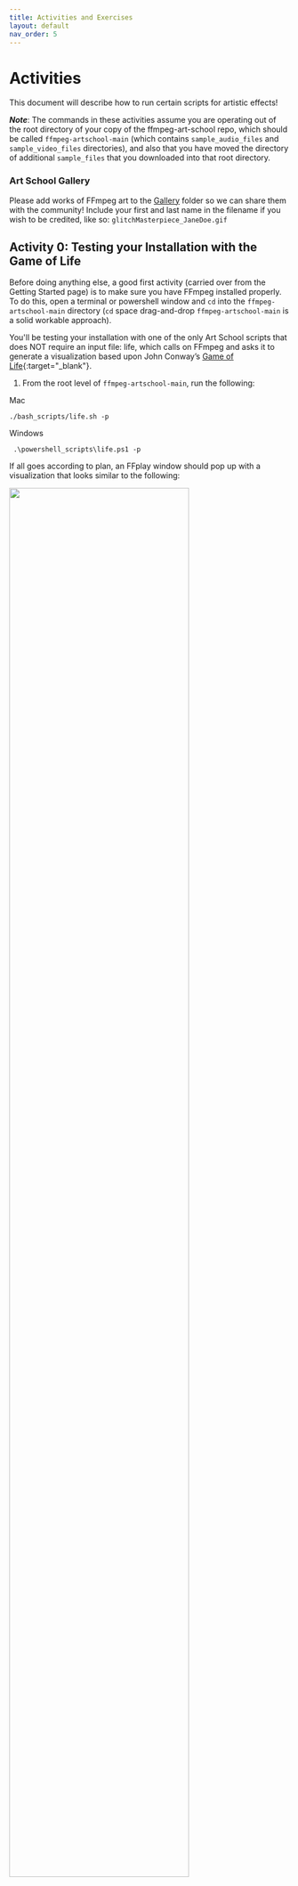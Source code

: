 ```yaml
---
title: Activities and Exercises
layout: default
nav_order: 5
---
```


# Activities

This document will describe how to run certain scripts for artistic effects!

***Note***: The commands in these activities assume you are operating out of the root directory of your copy of the ffmpeg-art-school repo, which should be called `ffmpeg-artschool-main` (which contains `sample_audio_files` and `sample_video_files` directories), and also that you have moved the directory of additional `sample_files` that you downloaded into that root directory.

### Art School Gallery
Please add works of FFmpeg art to the [Gallery](https://drive.google.com/drive/folders/1qATrOpNoNwELoHKTRHSl9reshhqXT-Vt?usp=sharing) folder so we can share them with the community! Include your first and last name in the filename if you wish to be credited, like so: ```glitchMasterpiece_JaneDoe.gif```


## Activity 0: Testing your Installation with the Game of Life

Before doing anything else, a good first activity (carried over from the Getting Started page) is to make sure you have FFmpeg installed properly. To do this, open a terminal or powershell window and `cd` into the `ffmpeg-artschool-main` directory (`cd` space drag-and-drop `ffmpeg-artschool-main` is a solid workable approach).

You'll be testing your installation with one of the only Art School scripts that does NOT require an input file: life, which calls on FFmpeg and asks it to generate a visualization based upon John Conway’s [Game of Life](https://en.wikipedia.org/wiki/Conway%27s_Game_of_Life){:target="\_blank"}.

1. From the root level of `ffmpeg-artschool-main`, run the following:

Mac

```
./bash_scripts/life.sh -p
```

Windows
```
 .\powershell_scripts\life.ps1 -p
```

If all goes according to plan, an FFplay window should pop up with a visualization that looks similar to the following:

<img src="{{ site.baseurl }}/images/life.gif" width="80%">

Congratulations! You're ready to proceed forward. Hit `q` to quit FFplay, and let's move on.

## Activity 1: Normalize/Trim/GIF

From here on out, we'll assume that your terminal or powershell window is still at the root level of `ffmpeg-artschool-main`.

The next set of activities, while not necessarily the most exciting, serve as a good primer to FFmpeg Art School and will help you circumvent any issues you might enocunter when beginning to run various files through the Art School scripts.

### Normalize
Most of the video files that we've provided have been normalized to ProRes/MOV, with a resolution of 640x480, which is easier for a CPU to handle than a large HD or 2K file. However, if you have your own sample files that you'd like to use, it's best to make sure they've been transcoded to ProRes and resized to SD before working with them.

1. Let's start here, with 'normalizing' one of the abnormal sample files we've provided, `fonda.mp4,` a brief clip from Jane Fonda's 1982 classic exercise video.

```
./bash_scripts/proreser.sh -s ./video_files/fonda.mp4
```

```
.\powershell_scripts\proreser.ps1 -s .\video_files\fonda.mp4
```
By default, `proreser` will convert your file to ProRes, and by adding the `-s` flag, we're telling the script to save to an output file. `proreser` will also remove any audio tracks during this transformation, which may not be ideal for you, but will again help you avoid script fails down the road.

Ta-daah! You've now got a new Quicktime file, `fonda_prores.mov` that should be living alongside the MP4 original.

### Trim
You're loving your new Fonda ProRes file, but after watching it again, you've realized that you'd prefer a shorter, more targeted clip: the group performing jumping jacks (right around the 00:00:07 mark).

1. To make a clip of just this section (00:00:07-00:00:14), we'll use of the Art School `trim` script. Usage is similar and straightforward (a `-s` flag and timestamp in and out points):

```
./bash_scripts/trim.sh -s ./video_files/fonda_prores.mov 00:00:07 00:00:14
```

```
.\powershell_scripts\trim.ps1 -s .\video_files\fonda_prores.mov 00:00:07 00:00:14
```

Now we're cooking! You should see, again alongside your original file, a new trimmed version called `fonda_prores_trim.mov`

### GIF
No Art School experience would be complete without transforming your art into something easily shareable online. For this, we've created a `gif`, a script which will take any input file and turn it into duh, a gif (as with the previous scripts, `gif` does have an optional parameter: 0 results in a more compressed gif; 1 a less compressed, higher quality one).

1. Let's give this a try, making a better looking Fonda crew jumping jack GIF:

```
./bash_scripts/gif.sh -s ./video_files/fonda_prores_trim.mov 1
```

```
.\powershell_scripts\gif.ps1 -s .\video_files\fonda_prores_trim.mov 1
```

With these three scripts working, you should be ready for all the colorful and crazy stuff that follows. Good luck!

## Activity 2: Chromakey and Echo

### Chromakey
The Chromakey effect is used to remove any pixel that is a specific color from a video and turn it transparent. Once the color has been turned transparent the video can be overlayed over another video file and the second file will appear "behind" the removed pixels. The bash script chromakey.sh takes care of the chromakey AND the overlay at once. Let's take it step by step.

1. Find any file in the `video_files` directory that starts with `greenscreen_` of `green_`. We'll use `greenscreen_diamond_02.mov` for the main file. You can use any other video file for the second. We'll use `Cat01.mov` for this example
2. We'll see what it looks like to overlay two files without Chromakey
```
ffmpeg -i ./video_files/Cat01.mov -i ./video_files/greenscreen_diamond_02.mov -c:v prores -filter_complex '[0:v][1:v]overlay,format=yuv422p10le[v]' -map '[v]' -f matroska - | ffplay -
```
3. Well that wasn't very fun! All you'll see is the original greenscreen video. This is just to prove that you can't overlay files with out the chromakey filter.
4. Now we'll see what it looks like to remove the green in the main file with with the following command
```
ffmpeg -i ./video_files/greenscreen_diamond_02.mov -c:v prores -filter_complex 'chromakey=0x00FF00:0.25:0.1' -f matroska - | ffplay -
```
5. You should see that the green has all been removed. The black that's leftover is a special black. It's not actually a black pixel, but an absence of any video data at all! Now see what it looks like when we perform the overlay after chromakeying with the following command:
```
ffmpeg -i ./video_files/Cat01.mov -i ./video_files/greenscreen_diamond_02.mov -c:v prores -filter_complex '[1:v]chromakey=0x00FF00:0.25:0.1[1v];[0:v][1v]overlay,format=yuv422p10le[v]' -map '[v]' -f matroska - | ffplay -
```
6. Congrats! You've now chromakeyed a file and overlayed over another file! The script `chromakey.sh` will do this for you automatically, with many extra options. It will also automatically resize the files so that their dimensions match.

### Echo
This echo effect is based off [a classic tape echo effect](https://www.youtube.com/watch?v=y3Whi-g-0A0) for audio. It adds decaying repetitions to an input file. When using this effect make sure to use an effects with big sweeping motions (like dancers!) for the best results. For this example we'll use `retrodancers.mov`

1. Run the default echo effects on RetroDancer.mov with the following command
```
./bash_scripts/echo.sh -p ./video_files/retrodancers.mov
```
```
.\powershell_scripts\echo.sh -p .\video_files\retrodancers.mov
```

2. For the sake of clarity, this is the same as running this command, which shows all the default arguments used (0.2 second echo, Level 2 trails, Blend mode 1)
```
./bash_scripts/echo.sh -p ./video_files/retrodancers.mov 0.2 2 1
```
```
.\powershell_scripts\echo.sh -p .\video_files\retrodancers.mov 0.2 2 1
```
3. Now let's adjust the time of the echo. We can set it to a much shorter time with more trails for a more washy effect:
```
./bash_scripts/echo.sh -p ./video_files/retrodancers.mov 0.05 5 1
```
```
.\powershell_scripts\echo.sh -p .\video_files\retrodancers.mov0.05 5 1
```
4. The fun really starts when we try different blend modes. Let's do the same short delay time with heavy trails, but using the Pheonix blend mode, which is mode 3
```
./bash_scripts/echo.sh -p ./video_files/retrodancers.mov 0.05 5 3
```
```
.\powershell_scripts\echo.sh -p .\video_files\retrodancers.mov 0.05 5 3
```
5. We can make it even crazier with the XOR blend mode: 5
```
./bash_scripts/echo.sh -p ./video_files/retrodancers.mov 0.05 5 7
```
```
.\powershell_scripts\echo.sh -p .\video_files\retrodancers.mov 0.05 5 7
```
6. XOR mode is wild! But we can actually make it a bit more interesting by really slowing down the delay time and reducing the trails. Let's try that
```
./bash_scripts/echo.sh -p ./video_files/retrodancers.mov 0.5 3 7
```
```
.\powershell_scripts\echo.sh -p .\video_files\retrodancers.mov 0.5 3 7
```
7. Now you've seen some of what echo can do, try experimenting!

## Activity 3: Bitplane, Blend, Zoom/Scroll

### Bitplane
This one is based on the QCTools bitplane visualization, which “binds” the bit position of the Y, U, and V planes of a video file using FFmpeg’s lutyuv filter. This script has  randomness built right into it, yielding different, often colorful results, each time you run it.

1. Let's start here, with a totally random call:
```
./bash_scripts/bitplane.sh -p ./video_files/jumpinjackflash.mov
```
2. Let's test this, by playing Jumpin' Jack Flash but visualizing ONLY the 2 bitplane of the Y channel:
```
./bash_scripts/bitplane.sh -p ./video_files/jumpinjackflash.mov 2 -1 -1
```
You can see how this plays out, with a black and white, fairly blocky image as a result (remember: in this kind of YUV video, the lower bits are "more significant," meaning they contain more image data and serve as the foundational building blocks of your digital image).
Returning to a random run, you should be able to see in your terminal window another fun aspect of this script: it prints out the Y, U, and V values that were either randomly chosen or hand-selected.
```
*******START FFPLAY COMMANDS*******
Y: 5
U: 9
V: 10
```
The idea here is that you can run the script over and over (`q` is a good way to quit FFplay between runs) and when you end up with a video that most suits your artistic temperament, you can easily swap out the `-p` flag for a `-s`.
3. Do this and save your favorite file for our next activity, Zoom/Flip/Scroll.
```
./bash_scripts/bitplane.sh -s ./video_files/jumpinjackflash.mov FAVORITE_Y FAVORITE_U FAVORITE_V
```

### Zoom/Flip/Scroll
A play on the Line 21 closed caption extraction tool sccyou, zoom/flip/scroller takes a single line of video, zooms in extra close, flips it on its axis, and scrolls up vertically. Designed to visualize and analyze closed captioning information, which lives at the tippy top of the video raster, this re-purposing generates results unlike any other. And, as with bitplane, zoomflipscroller defaults to a randomly selected line (between 1-350) but will also accept a user-specified input.

1. Let's start with the original intention for this code, visualizing the closed captions in Jumpin' Jack Flash. Note: it's confusing, but "line 21" captions typically live around lines 1 or 2 in a digital video (the "21" refers to an analog space):
```
./bash_scripts/zoomflipscroller.sh -p ./video_files/jumpinjackflash.mov 1
```
It's fun to be able to see captions in this way, and it helps us understand how this digital information gets "read" and transformed into text, but it's also worth checking out what other lines of video look like this close up.
2. So let's try the script one more time, on the same video, but let's let zoom/flip/scroller randomly choose a line for us:
```
./bash_scripts/zoomflipscroller.sh -p ./video_files/jumpinjackflash.mov
```
To us, this results in video that has a distinct modern art vibe; it's all color and lines and weird squiggly shapes.
3. But what might be even MORE FUN is to try it out on our bitplaned Jumpin' Jack Flash:
```
./bash_scripts/zoomflipscroller.sh -p ./video_files/jumpinjackflash_bitplane.mov
```

What kinds of results did you get, and did you dig them?

## Activity 4: Tblend | Pseudocolor | Showcqt + Displace


1. Find ```bloodmoon_a.mov``` and ```bloodmoon_b.mov``` in the ```video_files``` directory.
2. Use tblend’s difference128 filter and hstack to compare these two similar videos and see if the bad frame/s jump out from behind the gray.
```
ffmpeg -i ./video_files/bloodmoon_a.mov -i ./video_files/bloodmoon_b.mov -filter_complex "[0:v:0]tblend=all_mode=difference128[a];[1:v:0]tblend=all_mode=difference128[b];[a][b]hstack[out]" -map "[out]" -f nut -c:v rawvideo - | ffplay -
```
3. Now lets make some illegal art. To try out tblend.sh, let's use vividlight mode and with ```bloodmoon_b.mov``` in the sample videos folder:
```
./bash_scripts/tblend.sh -s ./video_files/bloodmoon_b.mov vividlight
```
4. For educational purposes, we'll check out just how illegal the video we made is, using signalstats brng option:
```
ffplay ./video_files/bloodmoon_b_tblend_vividlight.mov -vf signalstats="out=brng:color=turquoise"
```
5. Now let's use tblend to have fun with the output file, ```bloodmoon_b_tblend_vividlight.mov``` using xor mode:
```
./bash_scripts/tblend.sh -s ./video_files/bloodmoon_b_tblend_vividlight.mov xor
```
6. Change things up and use ```audioviz.sh``` with your new output file ```bloodmoon_b_tblend_vividlight_tblend_xor.mov```!(
  * **Note**: if copy/pasting, keep in mind that your final video might be named differently if you used other blend modes than those mentioned above).
```
./bash_scripts/audioviz.sh -s ./audio_files/cage_harmonies.mp3 ./video_files/bloodmoon_b_tblend_vividlight_tblend_xor.mov
```
  * Audioviz.sh outputs to the location of input 1 (so, wherever the audio file lives), let's play it!
```
ffplay ./audio_files/cage_harmonies_audioviz.mov
```

7. Additionally, you can use your illegal art to play with ```pseudocolor.sh```
```
./bash_scripts/pseudocolor.sh -p ./video_files/bloodmoon_b_tblend_vividlight.mov
```

8. You can make things more interesting by adjusting the `eq` or YUV thresholds in that script (I recommend making a copy of it first and working on your copy). Example:
```
filter_string="eq=brightness=0.1:saturation=5,pseudocolor='if(between(val,ymax*0.75,amax),lerp(ymin*10,ymax,(val-ymax)/(amax-ymax)),-2):if(between(val,ymax*0.75,amax),lerp(umax,umin*10,(val-ymax)/(amax-ymax)),-2):if(between(val,ymax*0.75,amax),lerp(vmin*5,vmax,(val-ymax)/(amax-ymax)),-2):-2'"
```

**Neato!**
